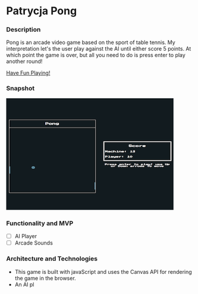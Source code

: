 # Patrycja Pong

### Description
Pong is an arcade video game based on the sport of table tennis. My interpretation let's the user play against the AI until either score 5 points. At which point the game is over, but all you need to do is press enter to play another round!

[Have Fun Playing!](http://patrycjalupinska.com/patrycjapong.github.io/)

### Snapshot

![Pong](/Pong.png)


### Functionality and MVP
- [ ] AI Player
- [ ] Arcade Sounds

### Architecture and Technologies

- This game is built with javaScript and uses the Canvas API for rendering the game in the browser.
- An AI pl
